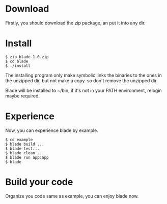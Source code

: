 # Download #
Firstly, you should download the zip package, an put it into any dir.

# Install #
```
$ zip blade-1.0.zip
$ cd blade
$ ./install
```
The installing program only make symbolic links the binaries to the ones in the unzipped dir, but not make a copy. so don't remove the unzipped dir.

Blade will be installed to ~/bin, if it's not in your PATH environment, relogin maybe required.

# Experience #
Now, you can experience blade by example.
```
$ cd example
$ blade build ...
$ blade test...
$ blade clean ...
$ blade run app:app
$ blade 
```

# Build your code #
Organize you code same as example, you can enjoy blade now.